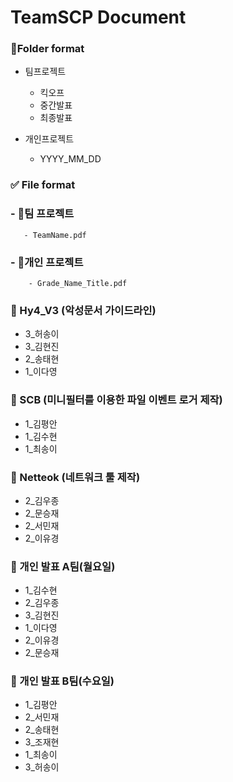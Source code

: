 # TeamSCP Document



### 📁Folder format

- 팀프로젝트
    - 킥오프
    - 중간발표
    - 최종발표
    
- 개인프로젝트
    - YYYY_MM_DD

### ✅ File format

### - 📌팀 프로젝트
       - TeamName.pdf
### - 📕개인 프로젝트
        - Grade_Name_Title.pdf 

### 📌 Hy4_V3 (악성문서 가이드라인)
- 3_허송이
- 3_김현진
- 2_송태현
- 1_이다영
### 📌 SCB (미니필터를 이용한 파일 이벤트 로거 제작)
- 1_김평안
- 1_김수현
- 1_최송이
### 📌 Netteok (네트워크 툴 제작)
- 2_김우종
- 2_문승재
- 2_서민재
- 2_이유경


### 📕 개인 발표 A팀(월요일)
- 1_김수현
- 2_김우종
- 3_김현진
- 1_이다영
- 2_이유경
- 2_문승재
### 📕 개인 발표 B팀(수요일)
- 1_김평안
- 2_서민재
- 2_송태현
- 3_조재현
- 1_최송이
- 3_허송이

